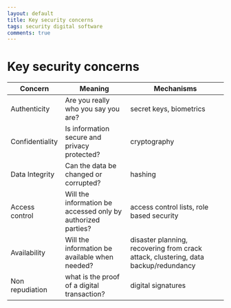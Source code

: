 ```yaml
---
layout: default
title: Key security concerns
tags: security digital software
comments: true
---
```

# Key security concerns

|     Concern     |                           Meaning                            |                                     Mechanisms                                      |
| --------------- | ------------------------------------------------------------ | ----------------------------------------------------------------------------------- |
| Authenticity    | Are you really who you say you are?                          | secret keys, biometrics                                                             |
| Confidentiality | Is information secure and privacy protected?                 | cryptography                                                                        |
| Data Integrity  | Can the data be changed or corrupted?                        | hashing                                                                             |
| Access control  | Will the information be accessed only by authorized parties? | access control lists, role based security                                           |
| Availability    | Will the information be available when needed?               | disaster planning, recovering from crack attack, clustering, data backup/redundancy |
| Non repudiation | what is the proof of a digital transaction?                  | digital signatures                                                                  |
